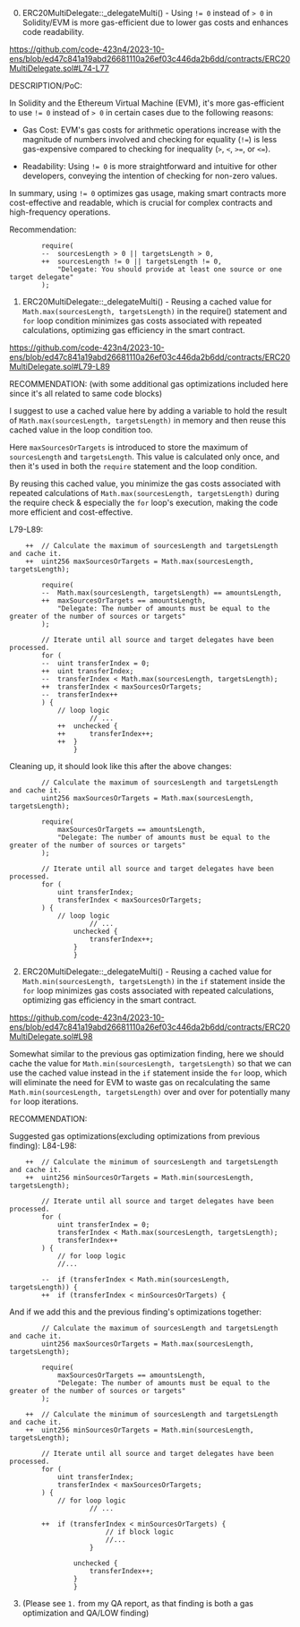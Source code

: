0. ERC20MultiDelegate::_delegateMulti() - Using `!= 0` instead of `> 0` in Solidity/EVM is more gas-efficient due to lower gas costs and enhances code readability.

https://github.com/code-423n4/2023-10-ens/blob/ed47c841a19abd26681110a26ef03c446da2b6dd/contracts/ERC20MultiDelegate.sol#L74-L77

DESCRIPTION/PoC:

In Solidity and the Ethereum Virtual Machine (EVM), it's more gas-efficient to use `!= 0` instead of `> 0` in certain cases due to the following reasons:

- Gas Cost: EVM's gas costs for arithmetic operations increase with the magnitude of numbers involved and checking for equality (`!=`) is less gas-expensive compared to checking for inequality (`>`, `<`, `>=`, or `<=`).

- Readability: Using `!= 0` is more straightforward and intuitive for other developers, conveying the intention of checking for non-zero values.

In summary, using `!= 0` optimizes gas usage, making smart contracts more cost-effective and readable, which is crucial for complex contracts and high-frequency operations.

Recommendation:
```solidity
        require(
        --  sourcesLength > 0 || targetsLength > 0,
        ++  sourcesLength != 0 || targetsLength != 0,
            "Delegate: You should provide at least one source or one target delegate"
        );
```

1. ERC20MultiDelegate::_delegateMulti() - Reusing a cached value for `Math.max(sourcesLength, targetsLength)` in the require() statement and `for` loop condition minimizes gas costs associated with repeated calculations, optimizing gas efficiency in the smart contract.

https://github.com/code-423n4/2023-10-ens/blob/ed47c841a19abd26681110a26ef03c446da2b6dd/contracts/ERC20MultiDelegate.sol#L79-L89

RECOMMENDATION:
(with some additional gas optimizations included here since it's all related to same code blocks)

I suggest to use a cached value here by adding a variable to hold the result of `Math.max(sourcesLength, targetsLength)` in memory and then reuse this cached value in the loop condition too. 

Here `maxSourcesOrTargets` is introduced to store the maximum of `sourcesLength` and `targetsLength`. 
This value is calculated only once, and then it's used in both the `require` statement and the loop condition. 

By reusing this cached value, you minimize the gas costs associated with repeated calculations of `Math.max(sourcesLength, targetsLength)` during the require check & especially the `for` loop's execution, making the code more efficient and cost-effective.

L79-L89:
```solidity
    ++  // Calculate the maximum of sourcesLength and targetsLength and cache it.
    ++  uint256 maxSourcesOrTargets = Math.max(sourcesLength, targetsLength);
    
        require(
        --  Math.max(sourcesLength, targetsLength) == amountsLength,
        ++  maxSourcesOrTargets == amountsLength,
            "Delegate: The number of amounts must be equal to the greater of the number of sources or targets"
        );

        // Iterate until all source and target delegates have been processed.
        for (
        --  uint transferIndex = 0;
        ++  uint transferIndex;
        --  transferIndex < Math.max(sourcesLength, targetsLength);
        ++  transferIndex < maxSourcesOrTargets; 
        --  transferIndex++
        ) {
            // loop logic
    				// ...
    		++  unchecked {
    		++      transferIndex++;
    		++  }
				}
```
Cleaning up, it should look like this after the above changes:
```solidity
        // Calculate the maximum of sourcesLength and targetsLength and cache it.
        uint256 maxSourcesOrTargets = Math.max(sourcesLength, targetsLength);
    
        require(
            maxSourcesOrTargets == amountsLength,
            "Delegate: The number of amounts must be equal to the greater of the number of sources or targets"
        );

        // Iterate until all source and target delegates have been processed.
        for (
            uint transferIndex;
            transferIndex < maxSourcesOrTargets; 
        ) {
            // loop logic
    				// ...
    		    unchecked {
    		        transferIndex++;
    		    }
				}
```

2. ERC20MultiDelegate::_delegateMulti() - Reusing a cached value for `Math.min(sourcesLength, targetsLength)` in the `if` statement inside the `for` loop minimizes gas costs associated with repeated calculations, optimizing gas efficiency in the smart contract.

https://github.com/code-423n4/2023-10-ens/blob/ed47c841a19abd26681110a26ef03c446da2b6dd/contracts/ERC20MultiDelegate.sol#L98

Somewhat similar to the previous gas optimization finding, here we should cache the value for `Math.min(sourcesLength, targetsLength)` so that we can use the cached value instead in the `if` statement inside the `for` loop, which will eliminate the need for EVM to waste gas on recalculating the same `Math.min(sourcesLength, targetsLength)` over and over for potentially many `for` loop iterations.

RECOMMENDATION:

Suggested gas optimizations(excluding optimizations from previous finding):
L84-L98:
```solidity
    ++  // Calculate the minimum of sourcesLength and targetsLength and cache it.
    ++  uint256 minSourcesOrTargets = Math.min(sourcesLength, targetsLength);
    
        // Iterate until all source and target delegates have been processed.
        for (
            uint transferIndex = 0;
            transferIndex < Math.max(sourcesLength, targetsLength);
            transferIndex++ 
        ) {
            // for loop logic
            //...

        --  if (transferIndex < Math.min(sourcesLength, targetsLength)) {
        ++  if (transferIndex < minSourcesOrTargets) {
```
And if we add this and the previous finding's optimizations together:
```solidity
        // Calculate the maximum of sourcesLength and targetsLength and cache it.
        uint256 maxSourcesOrTargets = Math.max(sourcesLength, targetsLength);
    
        require(
            maxSourcesOrTargets == amountsLength,
            "Delegate: The number of amounts must be equal to the greater of the number of sources or targets"
        );

    ++  // Calculate the minimum of sourcesLength and targetsLength and cache it.
    ++  uint256 minSourcesOrTargets = Math.min(sourcesLength, targetsLength);
    
        // Iterate until all source and target delegates have been processed.
        for (
            uint transferIndex;
            transferIndex < maxSourcesOrTargets; 
        ) {
            // for loop logic
    				// ...
    				
        ++  if (transferIndex < minSourcesOrTargets) {
    				    // if block logic
    				    //...
    				}
    				
    		    unchecked {
    		        transferIndex++;
    		    }
				}
```

3. (Please see `1.` from my QA report, as that finding is both a gas optimization and QA/LOW finding)
